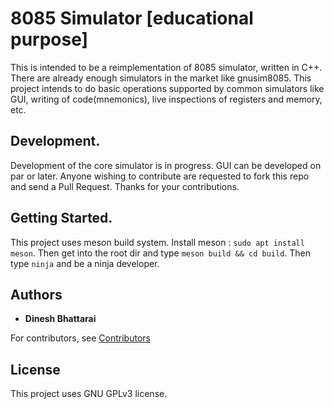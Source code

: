 # 8085 Simulator [educational purpose]
This is intended to be a reimplementation of 8085 simulator, written in C++. There are already enough simulators in the market like gnusim8085. This project intends to do basic operations supported by common simulators like GUI, writing of code(mnemonics), live inspections of registers and memory, etc. 

## Development.
Development of the core simulator is in progress. GUI can be developed on par or later. Anyone wishing to contribute are requested to fork this repo and send a Pull Request. Thanks for your contributions.

## Getting Started.
This project uses meson build system. Install meson : `sudo apt install meson`. Then get into the root dir and type `meson build && cd build`. Then type `ninja` and be a ninja developer.


## Authors 
* **Dinesh Bhattarai**

For contributors, see [Contributors](/contributors.md)

## License
This project uses GNU GPLv3 license.
